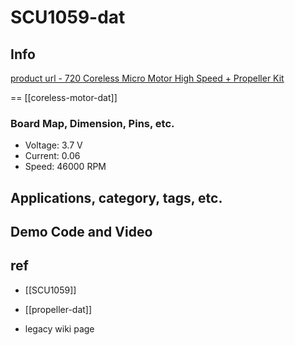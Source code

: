 
# SCU1059-dat

## Info

[product url - 720 Coreless Micro Motor High Speed + Propeller Kit](https://www.electrodragon.com/product/720-coreless-micro-motor-high-speed-propeller-kit/)

== [[coreless-motor-dat]]

### Board Map, Dimension, Pins, etc.

- Voltage: 3.7 V
- Current: 0.06
- Speed: 46000 RPM

## Applications, category, tags, etc. 

## Demo Code and Video

## ref 

- [[SCU1059]] 

- [[propeller-dat]]

- legacy wiki page 
